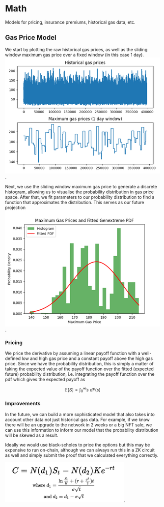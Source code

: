 # Math
Models for pricing, insurance premiums, historical gas data, etc.

## Gas Price Model

We start by plotting the raw historical gas prices, as well as the sliding window maximum gas price over a fixed window (in this case 1 day).
![alt text](historical_gas_prices_raw.png "Historical Gas Prices (raw) - 1 day").

Next, we use the sliding window maximum gas price to generate a discrete histogram, allowing us to visualise the probability distribution in gas price space. After that, we fit parameters to our probability distribution to find a function that approximates the distribution. This serves as our future projection
![alt text](max_gas_price_pdf_fitted.png "Max Gas Price PDF (fitted)").

### Pricing

We price the derivative by assuming a linear payoff function with a well-defined low and high gas price and a constant payoff above the high gas price. Since we have the probability distribution, this is simply a matter of taking the expected value of the payoff function over the fitted (expected future) probability distribution, i.e. integrating the payoff function over the pdf which gives the expected payoff as

$$ \mathbb{E}[S] = \int_{0}^{\infty} s \ dF(s) $$

### Improvements

In the future, we can build a more sophisticated model that also takes into account other data not just historical gas data. For example, if we know there will be an upgrade to the network in 2 weeks or a big NFT sale, we can use this information to inform our model that the probability distribution will be skewed as a result.

Ideally we would use black-scholes to price the options but this may be expensive to run on-chain, although we can always run this in a ZK circuit as well and simply submit the proof that we calculated everything correctly.

![alt text](black_scholes.png "Black Scholes Model").
